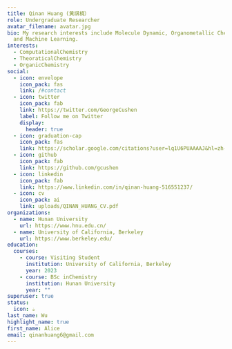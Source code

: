 ```yaml
---
title: Qinan Huang (黄祺楠）
role: Undergraduate Researcher
avatar_filename: avatar.jpg
bio: My research interests include Molecule Dynamic, Organometallic Chemistry
  and Machine Learning.
interests:
  - ComputationalChemistry
  - TheoraticalChemistry
  - OrganicChemistry
social:
  - icon: envelope
    icon_pack: fas
    link: /#contact
  - icon: twitter
    icon_pack: fab
    link: https://twitter.com/GeorgeCushen
    label: Follow me on Twitter
    display:
      header: true
  - icon: graduation-cap
    icon_pack: fas
    link: https://scholar.google.com/citations?user=lq1U6PUAAAAJ&hl=zh-CN
  - icon: github
    icon_pack: fab
    link: https://github.com/gcushen
  - icon: linkedin
    icon_pack: fab
    link: https://www.linkedin.com/in/qinan-huang-516551237/
  - icon: cv
    icon_pack: ai
    link: uploads/QINAN_HUANG_CV.pdf
organizations:
  - name: Hunan University
    url: https://www.hnu.edu.cn/
  - name: University of California, Berkeley
    url: https://www.berkeley.edu/
education:
  courses:
    - course: Visiting Student
      institution: University of California, Berkeley
      year: 2023
    - course: BSc inChemistry
      institution: Hunan University
      year: ""
superuser: true
status:
  icon: ☕️
last_name: Wu
highlight_name: true
first_name: Alice
email: qinanhuang6@gmail.com
---
```

